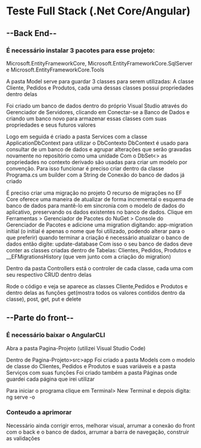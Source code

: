 # Teste Full Stack (.Net Core/Angular) 


## --Back End--

### É necessário instalar 3 pacotes para esse projeto:
Microsoft.EntityFrameworkCore, Microsoft.EntityFrameworkCore.SqlServer e Microsoft.EntityFrameworkCore.Tools

A pasta Model serve para guardar 3 classes para serem utilizadas:
A classe Cliente, Pedidos e Produtos, cada uma dessas classes possui propriedades dentro delas

Foi criado um banco de dados dentro do próprio Visual Studio através do Gerenciador de Servidores, clicando em Conectar-se a Banco de Dados e criando um banco novo
para armazenar essas classes com suas propriedades e seus futuros valores

Logo em seguida é criado a pasta Services com a classe ApplicationDbContext para utilizar o DbContexto
DbContext é usado para consultar de um banco de dados e agrupar alterações que serão gravadas novamente no repositório como uma unidade
Com o DbSet<> as propriedades no contexto derivado são usadas para criar um modelo por convenção.
Para isso funcionar é preciso criar dentro da classe Programa.cs um builder com a String de Conexão do banco de dados já criado

É preciso criar uma migração no projeto
O recurso de migrações no EF Core oferece uma maneira de atualizar de forma incremental o esquema de banco de dados para mantê-lo em sincronia com o modelo de dados do aplicativo, preservando os dados existentes no banco de dados.
Clique em Ferramentas > Gerenciador de Pacotes do NuGet > Console do Gerenciador de Pacotes e adicione uma migration digitando:
app-migration initial  (o initial é apenas o nome que foi utilizado, podendo alterar para o que preferir)
quando terminar a criação é necessário atualizar o banco de dados então digite:
update-database
Com isso o seu banco de dados deve conter as classes criadas dentro de Tabelas: Clientes, Pedidos, Produtos e __EFMigrationsHistory (que vem junto com a criação do migration)

Dentro da pasta Controllers está o controler de cada classe, cada uma com seu respectivo CRUD dentro delas

Rode o código e veja se aparece as classes Cliente,Pedidos e Produtos e dentro delas as funções get(mostra todos os valores contidos dentro da classe), post, get, put e delete

## --Parte do front--

### É necessário baixar o AngularCLI

Abra a pasta Pagina-Projeto (utilizei Visual Studio Code)

Dentro de Pagina-Projeto>src>app 
Foi criado a pasta Models com o modelo de classe do Clientes, Pedidos e Produtos e suas variáveis e a pasta Serviços com suas funções 
Foi criado também a pasta Páginas onde guardei cada página que irei utilizar

Para iniciar o programa clique em Terminal> New Terminal e depois digita:
ng serve -o


### Conteudo a aprimorar
Necessário ainda corrigir erros, melhorar visual, arrumar a conexão do front com o back e o banco de dados, arrumar a barra de navegação, construir as validações
